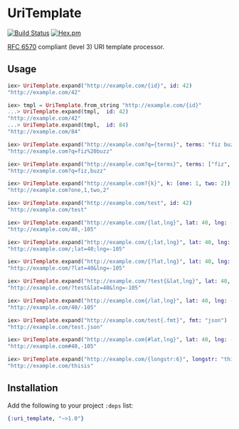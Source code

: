 UriTemplate
===========

[![Build Status](https://travis-ci.org/pezra/ex-uri-template.svg?branch=master)](https://travis-ci.org/pezra/ex-uri-template) 
[![Hex.pm](https://img.shields.io/hexpm/v/uri_template.svg)](https://hex.pm/packages/uri_template)

[RFC 6570](https://tools.ietf.org/html/rfc6570) compliant (level 3) URI template
processor.

Usage
----

```elixir
iex> UriTemplate.expand("http://example.com/{id}", id: 42)
"http://example.com/42"

iex> tmpl = UriTemplate.from_string "http://example.com/{id}"
...> UriTemplate.expand(tmpl,  id: 42)
"http://example.com/42"
...> UriTemplate.expand(tmpl,  id: 84)
"http://example.com/84"

iex> UriTemplate.expand("http://example.com?q={terms}", terms: "fiz buzz")
"http://example.com?q=fiz%20buzz"

iex> UriTemplate.expand("http://example.com?q={terms}", terms: ["fiz", "buzz"])
"http://example.com?q=fiz,buzz"

iex> UriTemplate.expand("http://example.com?{k}", k: [one: 1, two: 2])
"http://example.com?one,1,two,2"

iex> UriTemplate.expand("http://example.com/test", id: 42)
"http://example.com/test"

iex> UriTemplate.expand("http://example.com/{lat,lng}", lat: 40, lng: -105)
"http://example.com/40,-105"

iex> UriTemplate.expand("http://example.com/{;lat,lng}", lat: 40, lng: -105)
"http://example.com/;lat=40;lng=-105"

iex> UriTemplate.expand("http://example.com/{?lat,lng}", lat: 40, lng: -105)
"http://example.com/?lat=40&lng=-105"

iex> UriTemplate.expand("http://example.com/?test{&lat,lng}", lat: 40, lng: -105)
"http://example.com/?test&lat=40&lng=-105"

iex> UriTemplate.expand("http://example.com{/lat,lng}", lat: 40, lng: -105)
"http://example.com/40/-105"

iex> UriTemplate.expand("http://example.com/test{.fmt}", fmt: "json")
"http://example.com/test.json"

iex> UriTemplate.expand("http://example.com{#lat,lng}", lat: 40, lng: -105)
"http://example.com#40,-105"

iex> UriTemplate.expand("http://example.com/{longstr:6}", longstr: "thisisquitealongstring")
"http://example.com/thisis"

```

Installation
----

Add the following to your project `:deps` list:

```elixir
{:uri_template, "~>1.0"}
```
